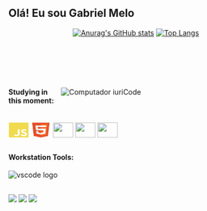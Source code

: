 ## Olá! Eu sou Gabriel Melo

<div  align="center" style="margin-bottom:100px">


[![Anurag's GitHub stats](https://github-readme-stats.vercel.app/api?username=gabrielmelo25)](https://github.com/anuraghazra/github-readme-stats-&theme=dracula)
[![Top Langs](https://github-readme-stats.vercel.app/api/top-langs/?username=gabrielmelo25)](https://github.com/anuraghazra/github-readme-stats-&theme=dracula)

 ##
 </div>
 

<img src="https://raw.githubusercontent.com/MicaelliMedeiros/micaellimedeiros/master/image/computer-illustration.png" min-width="400px" max-width="400px" width="400px" align="right" alt="Computador iuriCode">

#### Studying in this moment:

 <div style="display: inline_block"><br>
  <img align="center" alt="" height="30" width="40" src="https://raw.githubusercontent.com/devicons/devicon/master/icons/javascript/javascript-plain.svg">
  <img align="center" alt="" height="30" width="40" src="https://raw.githubusercontent.com/devicons/devicon/master/icons/html5/html5-original.svg">
  <img align="center" alt="" height="30" width="40" src="https://cdn.jsdelivr.net/gh/devicons/devicon/icons/css3/css3-original.svg" height="30" alt="css3 logo"  />
  <img align="center" alt="" height="30" width="40" src="https://cdn.jsdelivr.net/gh/devicons/devicon/icons/python/python-original.svg" height="30" alt="python logo"  />
  <img align="center" alt="" height="30" width="40" src="https://cdn.jsdelivr.net/gh/devicons/devicon/icons/c/c-original.svg" height="30" alt="c logo"  />
</div>

  ##        
 </div>

#### Workstation Tools:
<div>
<img src="https://cdn.jsdelivr.net/gh/devicons/devicon/icons/vscode/vscode-original.svg" height="30" alt="vscode logo"  />
 
 ##
</div>
<div> 
  <a href="https://www.instagram.com/matheus.guy7/" target="_blank"><img src="https://img.shields.io/badge/-Instagram-%23E4405F?style=for-the-badge&logo=instagram&logoColor=white" target="_blank"></a>
  <a href = "mailto:gabrielmelo25live@gmail.com"><img src="https://img.shields.io/badge/-Gmail-%23333?style=for-the-badge&logo=gmail&logoColor=white" target="_blank"></a>
 <a href="https://www.linkedin.com/in/matheus-guylherme-8a9a90251" target="_blank"><img src="https://img.shields.io/badge/-LinkedIn-%230077B5?style=for-the-badge&logo=linkedin&logoColor=white" target="_blank"></a> 
  
</div>
